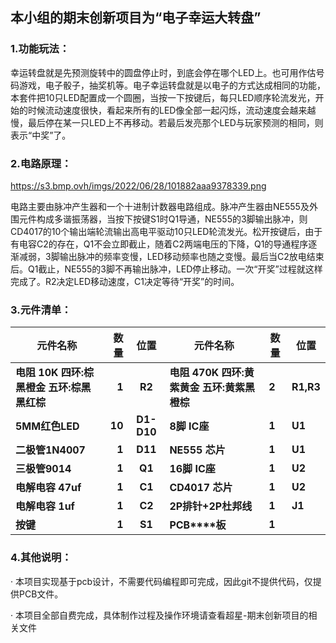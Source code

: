 ## 本小组的期末创新项目为“电子幸运大转盘”

### 1.功能玩法：

幸运转盘就是先预测旋转中的圆盘停止时，到底会停在哪个LED上。也可用作估号码游戏，电子骰子，抽奖机等。电子幸运转盘就是以电子的方式达成相同的功能，本套件把10只LED配置成一个圆圈，当按一下按键后，每只LED顺序轮流发光，开始的时候流动速度很快，看起来所有的LED像全部一起闪烁，流动速度会越来越慢，最后停在某一只LED上不再移动。若最后发亮那个LED与玩家预测的相同，则表示“中奖”了。



### 2.电路原理：

https://s3.bmp.ovh/imgs/2022/06/28/101882aaa9378339.png

电路主要由脉冲产生器和一个十进制计数器电路组成。脉冲产生器由NE555及外围元件构成多谐振荡器，当按下按键S1时Q1导通，NE555的3脚输出脉冲，则CD4017的10个输出端轮流输出高电平驱动10只LED轮流发光。松开按键后，由于有电容C2的存在，Q1不会立即截止，随着C2两端电压的下降，Q1的导通程序逐渐减弱，3脚输出脉冲的频率变慢，LED移动频率也随之变慢。最后当C2放电结束后。Q1截止，NE555的3脚不再输出脉冲，LED停止移动。一次“开奖”过程就这样完成了。R2决定LED移动速度，C1决定等待“开奖”的时间。



### 3.元件清单：

| **元件名称**                                                 |   数量 |  **位置**  | **元件名称**                                  | **数量** | **位置**  |
| ------------------------------------------------------------ | -----: | :--------: | --------------------------------------------- | -------- | --------- |
| **电阻 10K  四环:棕黑橙金                                            五环:棕黑黑红棕** |  **1** |   **R2**   | **电阻 470K  四环:黄紫黄金  五环:黄紫黑橙棕** | **2**    | **R1,R3** |
| **5MM红色LED**                                               | **10** | **D1-D10** | **8脚 IC座**                                  | **1**    | **U1**    |
| **二极管1N4007**                                             |  **1** |  **D11**   | **NE555 芯片**                                | **1**    | **U1**    |
| **三极管9014**                                               |  **1** |   **Q1**   | **16脚 IC座**                                 | **1**    | **U2**    |
| **电解电容 47uf**                                            |  **1** |   **C1**   | **CD4017 芯片**                               | **1**    | **U2**    |
| **电解电容 1uf**                                             |  **1** |   **C2**   | **2P排针+2P杜邦线**                           | **1**    | **J1**    |
| **按键**                                                     |  **1** |   **S1**   | **PCB****板**                                 | **1**    |           |



### 4.其他说明：

· 本项目实现基于pcb设计，不需要代码编程即可完成，因此git不提供代码，仅提供PCB文件。

· 本项目全部自费完成，具体制作过程及操作环境请查看超星-期末创新项目的相关文件

##### 